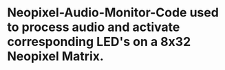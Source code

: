 # Neopixel-Audio-Monitor-Code used to process audio and activate corresponding LED's on a 8x32 Neopixel Matrix.
